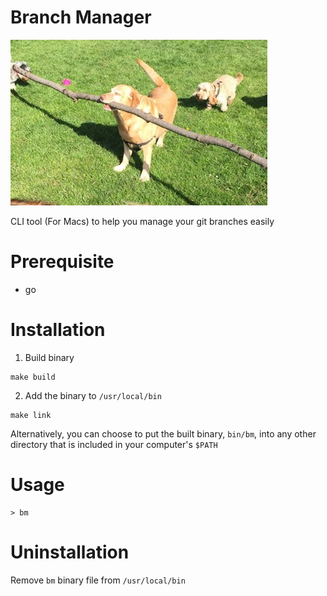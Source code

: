 
# Branch Manager

![best branch manager](static/branch-manager.png)

CLI tool (For Macs) to help you manage your git branches easily

# Prerequisite
- go

# Installation

1. Build binary

```
make build
```


2. Add the binary to `/usr/local/bin`

```
make link
```

Alternatively, you can choose to put the built binary, `bin/bm`, into any other directory that is included in your computer's `$PATH`

# Usage

```
> bm
```

# Uninstallation

Remove `bm` binary file from `/usr/local/bin`
